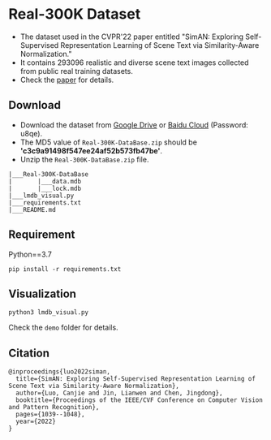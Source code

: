 # Real-300K Dataset

- The dataset used in the CVPR'22 paper entitled "SimAN: Exploring Self-Supervised Representation Learning of Scene Text via Similarity-Aware Normalization." 
- It contains 293096 realistic and diverse scene text images collected from public real training datasets. 
- Check the [paper](https://arxiv.org/abs/2203.10492) for details.

## Download

- Download the dataset from [Google Drive](https://drive.google.com/file/d/1CwiXhGNooQ0IempluAWei-kvb9GHRCGQ/view?usp=sharing) or [Baidu Cloud](https://pan.baidu.com/s/1Kaaeyya8gNLeflT93Naq-A?pwd=u8qe) (Password: u8qe). 
- The MD5 value of ``Real-300K-DataBase.zip`` should be **'c3c9a91498f547ee24af52b573fb47be'**.
- Unzip the ``Real-300K-DataBase.zip`` file.

```
|___Real-300K-DataBase
|       |___data.mdb
|       |___lock.mdb
|___lmdb_visual.py
|___requirements.txt
|___README.md
```

## Requirement 
Python==3.7

```
pip install -r requirements.txt
```

## Visualization

```
python3 lmdb_visual.py
```

Check the ``demo`` folder for details.

## Citation

```
@inproceedings{luo2022siman,
  title={SimAN: Exploring Self-Supervised Representation Learning of Scene Text via Similarity-Aware Normalization},
  author={Luo, Canjie and Jin, Lianwen and Chen, Jingdong},
  booktitle={Proceedings of the IEEE/CVF Conference on Computer Vision and Pattern Recognition},
  pages={1039--1048},
  year={2022}
}
```
